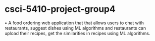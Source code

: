 # csci-5410-project-group4

•	A food ordering web application that that allows users to chat with restaurants, suggest dishes using ML algorithms and restaurants can upload their recipes, get the similarities in recipes using ML algorithms.
